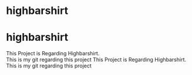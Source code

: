 # highbarshirt
# highbarshirt
This Project is Regarding Highbarshirt.<br> This is my git regarding this project
This Project is Regarding Highbarshirt.<br> This is my git regarding this project
